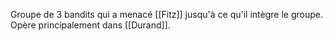 Groupe de 3 bandits qui a menacé [[Fitz]] jusqu'à ce qu'il intègre le groupe.
Opère principalement dans [[Durand]].